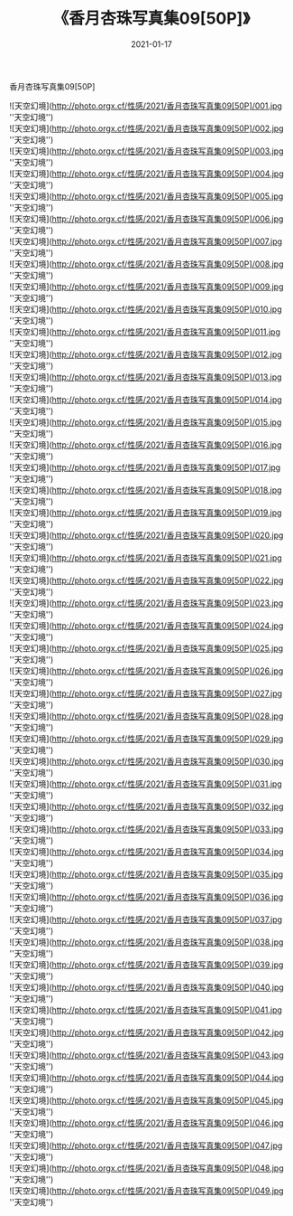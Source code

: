 ﻿---
layout: post
title: 《香月杏珠写真集09[50P]》
date: 2021-01-17
img: http://photo.orgx.cf/性感/2021/香月杏珠写真集09[50P]/000.jpg
tags: [美女,性感,泳衣]
---

香月杏珠写真集09[50P]



![天空幻境](http://photo.orgx.cf/性感/2021/香月杏珠写真集09[50P]/001.jpg ''天空幻境'')<br>
![天空幻境](http://photo.orgx.cf/性感/2021/香月杏珠写真集09[50P]/002.jpg ''天空幻境'')<br>
![天空幻境](http://photo.orgx.cf/性感/2021/香月杏珠写真集09[50P]/003.jpg ''天空幻境'')<br>
![天空幻境](http://photo.orgx.cf/性感/2021/香月杏珠写真集09[50P]/004.jpg ''天空幻境'')<br>
![天空幻境](http://photo.orgx.cf/性感/2021/香月杏珠写真集09[50P]/005.jpg ''天空幻境'')<br>
![天空幻境](http://photo.orgx.cf/性感/2021/香月杏珠写真集09[50P]/006.jpg ''天空幻境'')<br>
![天空幻境](http://photo.orgx.cf/性感/2021/香月杏珠写真集09[50P]/007.jpg ''天空幻境'')<br>
![天空幻境](http://photo.orgx.cf/性感/2021/香月杏珠写真集09[50P]/008.jpg ''天空幻境'')<br>
![天空幻境](http://photo.orgx.cf/性感/2021/香月杏珠写真集09[50P]/009.jpg ''天空幻境'')<br>
![天空幻境](http://photo.orgx.cf/性感/2021/香月杏珠写真集09[50P]/010.jpg ''天空幻境'')<br>
![天空幻境](http://photo.orgx.cf/性感/2021/香月杏珠写真集09[50P]/011.jpg ''天空幻境'')<br>
![天空幻境](http://photo.orgx.cf/性感/2021/香月杏珠写真集09[50P]/012.jpg ''天空幻境'')<br>
![天空幻境](http://photo.orgx.cf/性感/2021/香月杏珠写真集09[50P]/013.jpg ''天空幻境'')<br>
![天空幻境](http://photo.orgx.cf/性感/2021/香月杏珠写真集09[50P]/014.jpg ''天空幻境'')<br>
![天空幻境](http://photo.orgx.cf/性感/2021/香月杏珠写真集09[50P]/015.jpg ''天空幻境'')<br>
![天空幻境](http://photo.orgx.cf/性感/2021/香月杏珠写真集09[50P]/016.jpg ''天空幻境'')<br>
![天空幻境](http://photo.orgx.cf/性感/2021/香月杏珠写真集09[50P]/017.jpg ''天空幻境'')<br>
![天空幻境](http://photo.orgx.cf/性感/2021/香月杏珠写真集09[50P]/018.jpg ''天空幻境'')<br>
![天空幻境](http://photo.orgx.cf/性感/2021/香月杏珠写真集09[50P]/019.jpg ''天空幻境'')<br>
![天空幻境](http://photo.orgx.cf/性感/2021/香月杏珠写真集09[50P]/020.jpg ''天空幻境'')<br>
![天空幻境](http://photo.orgx.cf/性感/2021/香月杏珠写真集09[50P]/021.jpg ''天空幻境'')<br>
![天空幻境](http://photo.orgx.cf/性感/2021/香月杏珠写真集09[50P]/022.jpg ''天空幻境'')<br>
![天空幻境](http://photo.orgx.cf/性感/2021/香月杏珠写真集09[50P]/023.jpg ''天空幻境'')<br>
![天空幻境](http://photo.orgx.cf/性感/2021/香月杏珠写真集09[50P]/024.jpg ''天空幻境'')<br>
![天空幻境](http://photo.orgx.cf/性感/2021/香月杏珠写真集09[50P]/025.jpg ''天空幻境'')<br>
![天空幻境](http://photo.orgx.cf/性感/2021/香月杏珠写真集09[50P]/026.jpg ''天空幻境'')<br>
![天空幻境](http://photo.orgx.cf/性感/2021/香月杏珠写真集09[50P]/027.jpg ''天空幻境'')<br>
![天空幻境](http://photo.orgx.cf/性感/2021/香月杏珠写真集09[50P]/028.jpg ''天空幻境'')<br>
![天空幻境](http://photo.orgx.cf/性感/2021/香月杏珠写真集09[50P]/029.jpg ''天空幻境'')<br>
![天空幻境](http://photo.orgx.cf/性感/2021/香月杏珠写真集09[50P]/030.jpg ''天空幻境'')<br>
![天空幻境](http://photo.orgx.cf/性感/2021/香月杏珠写真集09[50P]/031.jpg ''天空幻境'')<br>
![天空幻境](http://photo.orgx.cf/性感/2021/香月杏珠写真集09[50P]/032.jpg ''天空幻境'')<br>
![天空幻境](http://photo.orgx.cf/性感/2021/香月杏珠写真集09[50P]/033.jpg ''天空幻境'')<br>
![天空幻境](http://photo.orgx.cf/性感/2021/香月杏珠写真集09[50P]/034.jpg ''天空幻境'')<br>
![天空幻境](http://photo.orgx.cf/性感/2021/香月杏珠写真集09[50P]/035.jpg ''天空幻境'')<br>
![天空幻境](http://photo.orgx.cf/性感/2021/香月杏珠写真集09[50P]/036.jpg ''天空幻境'')<br>
![天空幻境](http://photo.orgx.cf/性感/2021/香月杏珠写真集09[50P]/037.jpg ''天空幻境'')<br>
![天空幻境](http://photo.orgx.cf/性感/2021/香月杏珠写真集09[50P]/038.jpg ''天空幻境'')<br>
![天空幻境](http://photo.orgx.cf/性感/2021/香月杏珠写真集09[50P]/039.jpg ''天空幻境'')<br>
![天空幻境](http://photo.orgx.cf/性感/2021/香月杏珠写真集09[50P]/040.jpg ''天空幻境'')<br>
![天空幻境](http://photo.orgx.cf/性感/2021/香月杏珠写真集09[50P]/041.jpg ''天空幻境'')<br>
![天空幻境](http://photo.orgx.cf/性感/2021/香月杏珠写真集09[50P]/042.jpg ''天空幻境'')<br>
![天空幻境](http://photo.orgx.cf/性感/2021/香月杏珠写真集09[50P]/043.jpg ''天空幻境'')<br>
![天空幻境](http://photo.orgx.cf/性感/2021/香月杏珠写真集09[50P]/044.jpg ''天空幻境'')<br>
![天空幻境](http://photo.orgx.cf/性感/2021/香月杏珠写真集09[50P]/045.jpg ''天空幻境'')<br>
![天空幻境](http://photo.orgx.cf/性感/2021/香月杏珠写真集09[50P]/046.jpg ''天空幻境'')<br>
![天空幻境](http://photo.orgx.cf/性感/2021/香月杏珠写真集09[50P]/047.jpg ''天空幻境'')<br>
![天空幻境](http://photo.orgx.cf/性感/2021/香月杏珠写真集09[50P]/048.jpg ''天空幻境'')<br>
![天空幻境](http://photo.orgx.cf/性感/2021/香月杏珠写真集09[50P]/049.jpg ''天空幻境'')<br>